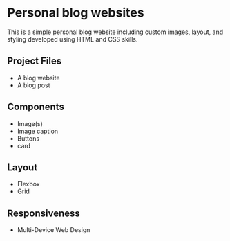 # Personal blog websites

This is a simple personal blog website including custom images, layout, and styling developed using HTML and CSS skills.

## Project Files
- A blog website
- A blog post

## Components
- Image(s)
- Image caption
- Buttons
- card


## Layout
- Flexbox
- Grid


## Responsiveness

- Multi-Device Web Design
